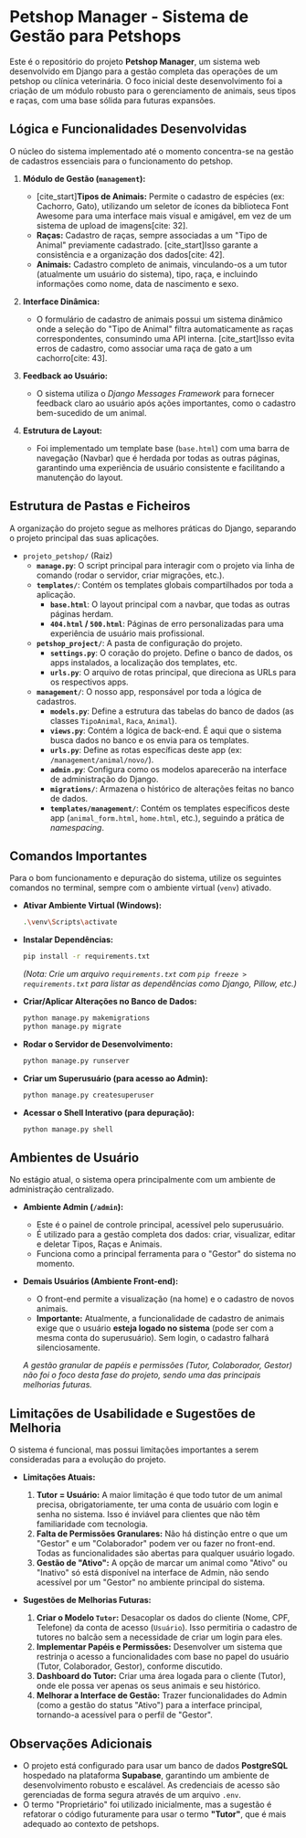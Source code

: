 # Petshop Manager - Sistema de Gestão para Petshops

Este é o repositório do projeto **Petshop Manager**, um sistema web desenvolvido em Django para a gestão completa das operações de um petshop ou clínica veterinária. O foco inicial deste desenvolvimento foi a criação de um módulo robusto para o gerenciamento de animais, seus tipos e raças, com uma base sólida para futuras expansões.

## Lógica e Funcionalidades Desenvolvidas

O núcleo do sistema implementado até o momento concentra-se na gestão de cadastros essenciais para o funcionamento do petshop.

1.  **Módulo de Gestão (`management`):**

      * [cite\_start]**Tipos de Animais:** Permite o cadastro de espécies (ex: Cachorro, Gato), utilizando um seletor de ícones da biblioteca Font Awesome para uma interface mais visual e amigável, em vez de um sistema de upload de imagens[cite: 32].
      * **Raças:** Cadastro de raças, sempre associadas a um "Tipo de Animal" previamente cadastrado. [cite\_start]Isso garante a consistência e a organização dos dados[cite: 42].
      * **Animais:** Cadastro completo de animais, vinculando-os a um tutor (atualmente um usuário do sistema), tipo, raça, e incluindo informações como nome, data de nascimento e sexo.

2.  **Interface Dinâmica:**

      * O formulário de cadastro de animais possui um sistema dinâmico onde a seleção do "Tipo de Animal" filtra automaticamente as raças correspondentes, consumindo uma API interna. [cite\_start]Isso evita erros de cadastro, como associar uma raça de gato a um cachorro[cite: 43].

3.  **Feedback ao Usuário:**

      * O sistema utiliza o *Django Messages Framework* para fornecer feedback claro ao usuário após ações importantes, como o cadastro bem-sucedido de um animal.

4.  **Estrutura de Layout:**

      * Foi implementado um template base (`base.html`) com uma barra de navegação (Navbar) que é herdada por todas as outras páginas, garantindo uma experiência de usuário consistente e facilitando a manutenção do layout.

## Estrutura de Pastas e Ficheiros

A organização do projeto segue as melhores práticas do Django, separando o projeto principal das suas aplicações.

  * `projeto_petshop/` (Raiz)
      * **`manage.py`**: O script principal para interagir com o projeto via linha de comando (rodar o servidor, criar migrações, etc.).
      * **`templates/`**: Contém os templates globais compartilhados por toda a aplicação.
          * **`base.html`**: O layout principal com a navbar, que todas as outras páginas herdam.
          * **`404.html` / `500.html`**: Páginas de erro personalizadas para uma experiência de usuário mais profissional.
      * **`petshop_project/`**: A pasta de configuração do projeto.
          * **`settings.py`**: O coração do projeto. Define o banco de dados, os apps instalados, a localização dos templates, etc.
          * **`urls.py`**: O arquivo de rotas principal, que direciona as URLs para os respectivos apps.
      * **`management/`**: O nosso app, responsável por toda a lógica de cadastros.
          * **`models.py`**: Define a estrutura das tabelas do banco de dados (as classes `TipoAnimal`, `Raca`, `Animal`).
          * **`views.py`**: Contém a lógica de back-end. É aqui que o sistema busca dados no banco e os envia para os templates.
          * **`urls.py`**: Define as rotas específicas deste app (ex: `/management/animal/novo/`).
          * **`admin.py`**: Configura como os modelos aparecerão na interface de administração do Django.
          * **`migrations/`**: Armazena o histórico de alterações feitas no banco de dados.
          * **`templates/management/`**: Contém os templates específicos deste app (`animal_form.html`, `home.html`, etc.), seguindo a prática de *namespacing*.

## Comandos Importantes

Para o bom funcionamento e depuração do sistema, utilize os seguintes comandos no terminal, sempre com o ambiente virtual (`venv`) ativado.

  * **Ativar Ambiente Virtual (Windows):**

    ```bash
    .\venv\Scripts\activate
    ```

  * **Instalar Dependências:**

    ```bash
    pip install -r requirements.txt 
    ```

    *(Nota: Crie um arquivo `requirements.txt` com `pip freeze > requirements.txt` para listar as dependências como Django, Pillow, etc.)*

  * **Criar/Aplicar Alterações no Banco de Dados:**

    ```bash
    python manage.py makemigrations
    python manage.py migrate
    ```

  * **Rodar o Servidor de Desenvolvimento:**

    ```bash
    python manage.py runserver
    ```

  * **Criar um Superusuário (para acesso ao Admin):**

    ```bash
    python manage.py createsuperuser
    ```

  * **Acessar o Shell Interativo (para depuração):**

    ```bash
    python manage.py shell
    ```

## Ambientes de Usuário

No estágio atual, o sistema opera principalmente com um ambiente de administração centralizado.

  * **Ambiente Admin (`/admin`):**

      * Este é o painel de controle principal, acessível pelo superusuário.
      * É utilizado para a gestão completa dos dados: criar, visualizar, editar e deletar Tipos, Raças e Animais.
      * Funciona como a principal ferramenta para o "Gestor" do sistema no momento.

  * **Demais Usuários (Ambiente Front-end):**

      * O front-end permite a visualização (na home) e o cadastro de novos animais.
      * **Importante:** Atualmente, a funcionalidade de cadastro de animais exige que o usuário **esteja logado no sistema** (pode ser com a mesma conta do superusuário). Sem login, o cadastro falhará silenciosamente.

    *A gestão granular de papéis e permissões (Tutor, Colaborador, Gestor) não foi o foco desta fase do projeto, sendo uma das principais melhorias futuras.*

## Limitações de Usabilidade e Sugestões de Melhoria

O sistema é funcional, mas possui limitações importantes a serem consideradas para a evolução do projeto.

  * **Limitações Atuais:**

    1.  **Tutor = Usuário:** A maior limitação é que todo tutor de um animal precisa, obrigatoriamente, ter uma conta de usuário com login e senha no sistema. Isso é inviável para clientes que não têm familiaridade com tecnologia.
    2.  **Falta de Permissões Granulares:** Não há distinção entre o que um "Gestor" e um "Colaborador" podem ver ou fazer no front-end. Todas as funcionalidades são abertas para qualquer usuário logado.
    3.  **Gestão de "Ativo":** A opção de marcar um animal como "Ativo" ou "Inativo" só está disponível na interface de Admin, não sendo acessível por um "Gestor" no ambiente principal do sistema.

  * **Sugestões de Melhorias Futuras:**

    1.  **Criar o Modelo `Tutor`:** Desacoplar os dados do cliente (Nome, CPF, Telefone) da conta de acesso (`Usuário`). Isso permitiria o cadastro de tutores no balcão sem a necessidade de criar um login para eles.
    2.  **Implementar Papéis e Permissões:** Desenvolver um sistema que restrinja o acesso a funcionalidades com base no papel do usuário (Tutor, Colaborador, Gestor), conforme discutido.
    3.  **Dashboard do Tutor:** Criar uma área logada para o cliente (Tutor), onde ele possa ver apenas os seus animais e seu histórico.
    4.  **Melhorar a Interface de Gestão:** Trazer funcionalidades do Admin (como a gestão do status "Ativo") para a interface principal, tornando-a acessível para o perfil de "Gestor".

## Observações Adicionais

  * O projeto está configurado para usar um banco de dados **PostgreSQL** hospedado na plataforma **Supabase**, garantindo um ambiente de desenvolvimento robusto e escalável. As credenciais de acesso são gerenciadas de forma segura através de um arquivo `.env`.
  * O termo "Proprietário" foi utilizado inicialmente, mas a sugestão é refatorar o código futuramente para usar o termo **"Tutor"**, que é mais adequado ao contexto de petshops.
